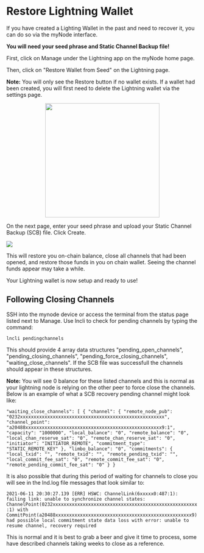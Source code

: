 # Restore Lightning Wallet

If you have created a Lighting Wallet in the past and need to recover it, you can do so via the myNode interface.

**You will need your seed phrase and Static Channel Backup file!**

First, click on Manage under the Lightning app on the myNode home page.

Then, click on "Restore Wallet from Seed" on the Lightning page. 

**Note:** You will only see the Restore button if no wallet exists. If a wallet had been created, you will first need to delete the Lightning wallet via the settings page.

<center>
  <figure>
    <img src="/images/lightning/restore-1.png" style="width: 300px">
  </figure>
</center>

On the next page, enter your seed phrase and upload your Static Channel Backup (SCB) file. Click Create.

![](/images/lightning/restore-2.png)

This will restore you on-chain balance, close all channels that had been opened, and restore those funds in you on chain wallet. Seeing the channel funds appear may take a while.

Your Lightning wallet is now setup and ready to use!

## Following Closing Channels
SSH into the mynode device or access the terminal from the status page listed next to Manage. Use lncli to check for pending channels by typing the command:

`lncli pendingchannels`

This should provide 4 array data structures "pending_open_channels", "pending_closing_channels", "pending_force_closing_channels", "waiting_close_channels". If the SCB file was successfull the channels should appear in these structures. 

**Note:** You will see 0 balance for these listed channels and this is normal as your lightning node is relying on the other peer to force close the channels. Below is an example of what a SCB recovery pending channel might look like:

`"waiting_close_channels": [
{
"channel": {
"remote_node_pub": "0232xxxxxxxxxxxxxxxxxxxxxxxxxxxxxxxxxxxxxxxxxxxxxxxxxxxxx",
"channel_point": "a20488xxxxxxxxxxxxxxxxxxxxxxxxxxxxxxxxxxxxxxxxxxxxxxxxxx9:1",
"capacity": "1000000",
"local_balance": "0",
"remote_balance": "0",
"local_chan_reserve_sat": "0",
"remote_chan_reserve_sat": "0",
"initiator": "INITIATOR_REMOTE",
"commitment_type": "STATIC_REMOTE_KEY"
},
"limbo_balance": "0",
"commitments": {
"local_txid": "",
"remote_txid": "",
"remote_pending_txid": "",
"local_commit_fee_sat": "0",
"remote_commit_fee_sat": "0",
"remote_pending_commit_fee_sat": "0"
}
}`

It is also possible that during this period of waiting for channels to close you will see in the lnd.log file messages that look similar to:

`2021-06-11 20:30:27.139 [ERR] HSWC: ChannelLink(6xxxxx0:487:1): failing link: unable to synchronize channel states: ChannelPoint(0232xxxxxxxxxxxxxxxxxxxxxxxxxxxxxxxxxxxxxxxxxxxxxxxxxxxxx:1) with CommitPoint(a20488xxxxxxxxxxxxxxxxxxxxxxxxxxxxxxxxxxxxxxxxxxxxxxxxxx9) had possible local commitment state data loss with error: unable to resume channel, recovery required`

This is normal and it is best to grab a beer and give it time to process, some have described channels taking weeks to close as a reference.


